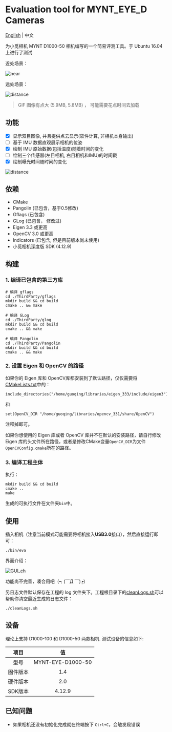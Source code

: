 # Evaluation tool for MYNT_EYE_D Cameras

[English](./ReadMe.md) | 中文

为小觅相机 MYNT D1000-50 相机编写的一个简易评测工具。于 Ubuntu 16.04 上进行了测试

近处场景：

![near](../MYNT_EYE_D_EVA/doc/near.gif)

远处场景：

![distance](../MYNT_EYE_D_EVA/doc/far.gif)

> GIF 图像有点大 (5.9MB, 5.8MB) ， 可能需要花点时间去加载

## 功能

- [x] 显示双目图像, 并且提供点云显示(软件计算, 非相机本身输出)
- [ ] 基于 IMU 数据直观展示相机的位姿
- [x] 绘制 IMU 原始数据(包括温度)随着时间的变化
- [ ] 绘制三个传感器(左目相机, 右目相机和IMU)的时间戳
- [x] 绘制曝光时间随时间的变化

![distance](../MYNT_EYE_D_EVA/doc/GUI_cn.png)

## 依赖

- CMake
- Pangolin (已包含，基于0.5修改)
- Gflags (已包含)
- GLog (已包含， 修改过)
- Eigen 3.3 或更高
- OpenCV 3.0 或更高
- Indicators (已包含, 但是目前版本尚未使用)
- 小觅相机深度版 SDK (4.12.9)

## 构建

### 1. 编译已包含的第三方库

```
# 编译 gflags
cd ./ThirdParty/gflags 
mkdir build && cd build 
cmake .. && make 
```

```
# 编译 GLog
cd ./ThirdParty/glog 
mkdir build && cd build 
cmake .. && make 
```

```
# 编译 Pangolin
cd ./ThirdParty/Pangolin 
mkdir build && cd build 
cmake .. && make 
```

### 2. 设置 Eigen 和 OpenCV 的路径

如果你的 Eigen 库和 OpenCV库都安装到了默认路径，仅仅需要将[CMakeLists.txt](./CMakeLists.txt)中的：

```
include_directories("/home/guoqing/libraries/eigen_333/include/eigen3")
```

和

```
set(OpenCV_DIR "/home/guoqing/libraries/opencv_331/share/OpenCV")
```

注释掉即可。

如果你想使用的 Eigen 库或者 OpenCV 库并不在默认的安装路径，请自行修改 Eigen 库的头文件所在路径，或者是修改CMake变量`OpenCV_DIR`为文件`OpenCVConfig.cmake`所在的路径。

### 3. 编译工程主体

执行：

```
mkdir build && cd build
cmake ..
make
```

生成的可执行文件在文件夹`bin`中。

## 使用

插入相机（注意当前模式可能需要将相机接入**USB3.0**接口），然后直接运行即可：

```
./bin/eva
```

界面介绍：

![GUI_ch](./doc/GUI_ch.png)

功能尚不完善，凑合用吧（┑(￣Д ￣)┍）

另日志文件默认保存在工程的 log 文件夹下。工程根目录下的[cleanLogs.sh](./cleanLogs.sh)可以帮助你清空最近生成的日志文件：

```
./cleanLogs.sh
```

## 设备

理论上支持 D1000-100 和 D1000-50 两款相机. 测试设备的信息如下:

项目|值
:-:|:-:
型号|MYNT-EYE-D1000-50
固件版本|1.4
硬件版本|2.0
SDK版本|4.12.9

## 已知问题

- 如果相机还没有初始化完成就在终端按下 `Ctrl+C`，会触发段错误
